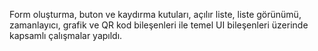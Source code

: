 
Form oluşturma, buton ve kaydırma kutuları, açılır liste, liste görünümü, zamanlayıcı, grafik ve QR kod bileşenleri ile temel UI bileşenleri üzerinde kapsamlı çalışmalar yapıldı. 
